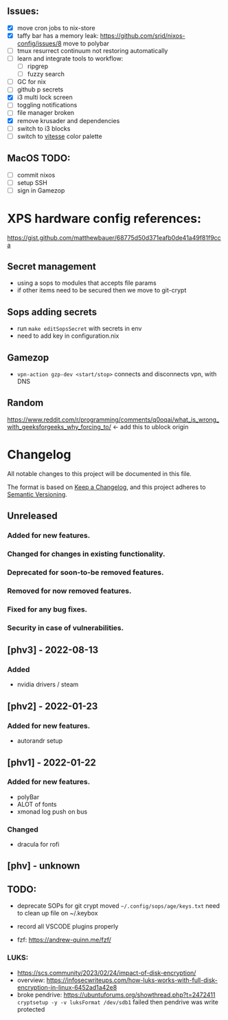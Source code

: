 ## Issues:
- [X] move cron jobs to nix-store
- [X] taffy bar has a memory leak: https://github.com/srid/nixos-config/issues/8 move to polybar
- [ ] tmux resurrect continuum not restoring automatically 
- [ ] learn and integrate tools to workflow:
    - [ ] ripgrep
    - [ ] fuzzy search
- [ ] GC for nix
- [ ] github p secrets
- [X] i3 multi lock screen
- [ ] toggling notifications
- [ ] file manager broken
- [X] remove krusader and dependencies
- [ ] switch to i3 blocks
- [ ] switch to [vitesse](https://marketplace.visualstudio.com/items?itemName=antfu.theme-vitesse&ssr=false#overview) color palette

## MacOS TODO:
- [ ] commit nixos
- [ ] setup SSH
- [ ] sign in Gamezop 

# XPS hardware config references:
https://gist.github.com/matthewbauer/68775d50d371eafb0de41a49f81f9cca

## Secret management
- using a sops to modules that accepts file params
- if other items need to be secured then we move to git-crypt

## Sops adding secrets
- run `make editSopsSecret` with secrets in env
- need to add key in configuration.nix

## Gamezop
- `vpn-action gzp-dev <start/stop>` connects and disconnects vpn, with DNS

## Random
https://www.reddit.com/r/programming/comments/q0oqai/what_is_wrong_with_geeksforgeeks_why_forcing_to/ <- add this to ublock origin

# Changelog
All notable changes to this project will be documented in this file.

The format is based on [Keep a Changelog](https://keepachangelog.com/en/1.0.0/),
and this project adheres to [Semantic Versioning](https://semver.org/spec/v2.0.0.html).

## Unreleased
### Added for new features.
### Changed for changes in existing functionality.
### Deprecated for soon-to-be removed features.
### Removed for now removed features.
### Fixed for any bug fixes.
### Security in case of vulnerabilities.


## [phv3] - 2022-08-13
### Added
- nvidia drivers / steam
## [phv2] - 2022-01-23
### Added for new features.
- autorandr setup

## [phv1] - 2022-01-22
### Added for new features.
- polyBar 
- ALOT of fonts
- xmonad log push on bus
### Changed
- dracula for rofi

## [phv] - unknown


## TODO: 
- deprecate SOPs for git crypt
    moved `~/.config/sops/age/keys.txt` need to clean up file on ~/.keybox
- record all VSCODE plugins properly


- fzf: https://andrew-quinn.me/fzf/


### LUKS:
- https://scs.community/2023/02/24/impact-of-disk-encryption/
- overview: https://infosecwriteups.com/how-luks-works-with-full-disk-encryption-in-linux-6452ad1a42e8
- broke pendrive: https://ubuntuforums.org/showthread.php?t=2472411
    `cryptsetup -y -v luksFormat /dev/sdb1` failed then pendrive was write protected